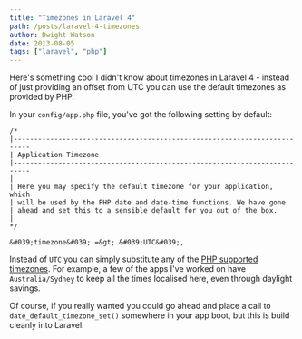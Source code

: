 ```yaml
---
title: "Timezones in Laravel 4"
path: /posts/laravel-4-timezones
author: Dwight Watson
date: 2013-08-05
tags: ["laravel", "php"]
---
```


Here&#039;s something cool I didn&#039;t know about timezones in Laravel 4 - instead of just providing an offset from UTC you can use the default timezones as provided by PHP.

In your `config/app.php` file, you&#039;ve got the following setting by default:

	/*
	|--------------------------------------------------------------------------
	| Application Timezone
	|--------------------------------------------------------------------------
	|
	| Here you may specify the default timezone for your application, which
	| will be used by the PHP date and date-time functions. We have gone
	| ahead and set this to a sensible default for you out of the box.
	|
	*/

	&#039;timezone&#039; =&gt; &#039;UTC&#039;,
	
Instead of `UTC` you can simply substitute any of the [PHP supported timezones](http://php.net/manual/en/timezones.php). For example, a few of the apps I&#039;ve worked on have `Australia/Sydney` to keep all the times localised here, even through daylight savings.

Of course, if you really wanted you could go ahead and place a call to `date_default_timezone_set()` somewhere in your app boot, but this is build cleanly into Laravel.
